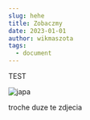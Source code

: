 ```yaml
---
slug: hehe
title: Zobaczmy
date: 2023-01-01
author: wikmaszota
tags:
  - document
---
```


TEST

![japa](/img/p1030455.jpeg "japsko")

troche duze te zdjecia
